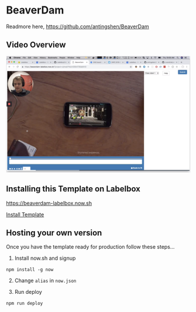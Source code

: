 # BeaverDam

Readmore here, https://github.com/antingshen/BeaverDam

## Video Overview

[![Video Tutorial](./watchme.png)](https://www.useloom.com/share/5cbb26af49ee4c1ebbbbefe1d3e6f17d)

## Installing this Template on Labelbox

https://beaverdam-labelbox.now.sh

[Install Template](./install.png)

## Hosting your own version

Once you have the template ready for production follow these steps...

1. Install now.sh and signup

```
npm install -g now
```

2. Change `alias` in `now.json`

3. Run deploy

```
npm run deploy
```
